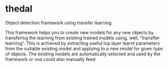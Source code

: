 # thedal

Object detection framework using transfer learning.  

This framework helps you to create new models for any new objects by transfering the learning from existing trained models using, well, "transfter learning". This is achieved by extracting useful top layer learnt parameters from the suitable existing model and applying to a new model for given type of objects. The existing models are automatically selected and used by the framework or one could also manually feed. 
